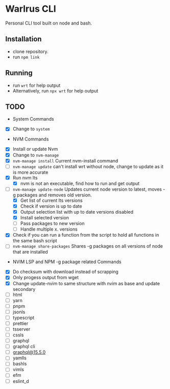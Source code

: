 # Warlrus CLI

Personal CLI tool built on node and bash.

## Installation

- clone repository.
- run `npm link`

## Running

- run `wrt` for help output
- Alternatively, run `npx wrt` for help output

## TODO

- System Commands

- [x] Change to `system`

- NVM Commands

- [x] Install or update Nvm
- [x] Change to `nvm-manage`
- [x] `nvm-manage install` Current nvm-install command
- [ ] `nvm-manage update` can't install wrt without node, change to update as it is more accurate
- [x] Run nvm lts
  - [x] nvm is not an executable, find how to run and get output
- [ ] `nvm-manage update-node` Updates current node version to latest, moves -g packages and removes old version.
  - [x] Get list of current lts versions
  - [x] Check if version is up to date
  - [x] Output selection list with up to date versions disabled
  - [x] Install selected version
  - [ ] Pass packages to new version
  - [ ] Handle multiple x. versions
- [x] Check if you can run a function from the script to hold all functions in the same bash script
- [ ] `nvm-manage share-packages` Shares -g packages on all versions of node that are installed

- NVIM LSP and NPM -g package related Commands

- [x] Do checksum with download instead of scrapping
- [x] Only progess output from wget
- [x] Change update-nvim to same structure with nvim as base and update secondary
- [ ] html
- [ ] yarn
- [ ] pnpm
- [ ] jsonls
- [ ] typescript
- [ ] prettier
- [ ] tsserver
- [ ] cssls
- [ ] graphql
- [ ] graphql cli
- [ ] graphql@15.5.0
- [ ] yamlls
- [ ] bashls
- [ ] vimls
- [ ] efm
- [ ] eslint_d

